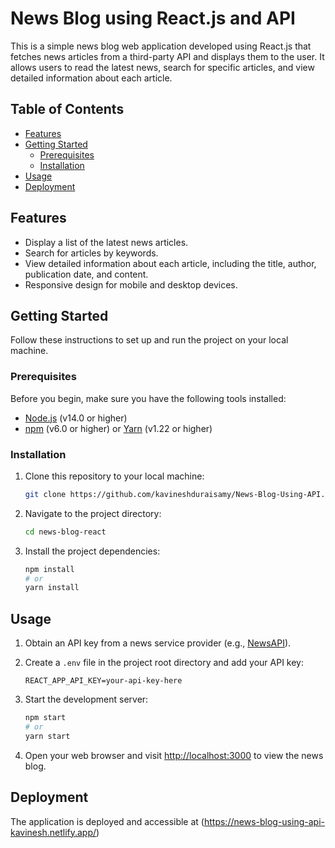 
# News Blog using React.js and API

This is a simple news blog web application developed using React.js that fetches news articles from a third-party API and displays them to the user. It allows users to read the latest news, search for specific articles, and view detailed information about each article.

## Table of Contents

- [Features](#features)
- [Getting Started](#getting-started)
  - [Prerequisites](#prerequisites)
  - [Installation](#installation)
- [Usage](#usage)
- [Deployment](#deployment)

## Features

- Display a list of the latest news articles.
- Search for articles by keywords.
- View detailed information about each article, including the title, author, publication date, and content.
- Responsive design for mobile and desktop devices.

## Getting Started

Follow these instructions to set up and run the project on your local machine.

### Prerequisites

Before you begin, make sure you have the following tools installed:

- [Node.js](https://nodejs.org/) (v14.0 or higher)
- [npm](https://www.npmjs.com/) (v6.0 or higher) or [Yarn](https://yarnpkg.com/) (v1.22 or higher)

### Installation

1. Clone this repository to your local machine:

   ```bash
   git clone https://github.com/kavineshduraisamy/News-Blog-Using-API.git
   ```

2. Navigate to the project directory:

   ```bash
   cd news-blog-react
   ```

3. Install the project dependencies:

   ```bash
   npm install
   # or
   yarn install
   ```

## Usage

1. Obtain an API key from a news service provider (e.g., [NewsAPI](https://newsapi.org/)).

2. Create a `.env` file in the project root directory and add your API key:

   ```
   REACT_APP_API_KEY=your-api-key-here
   ```

3. Start the development server:

   ```bash
   npm start
   # or
   yarn start
   ```

4. Open your web browser and visit [http://localhost:3000](http://localhost:3000) to view the news blog.

## Deployment
The application is deployed and accessible at  (https://news-blog-using-api-kavinesh.netlify.app/)



  

